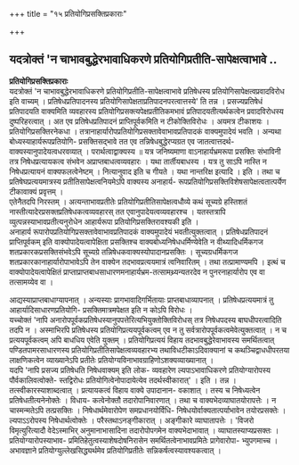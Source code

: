 +++
title = "१५ प्रतियोगिप्रसक्तिप्रकाराः"

+++


## यदत्रोक्तं 'न चाभावबुद्धेरभावाधिकरणे प्रतियोगिप्रतीति-सापेक्षत्वाभावे ..

**प्रतियोगिप्रसक्तिप्रकाराः**  
यदत्रोक्तं 'न चाभावबुद्धेरभावाधिकरणे प्रतियोगिप्रतीति-सापेक्षत्वाभावे प्रतिषेधस्य प्रतियोगिसापेक्षत्वप्रवादविरोध इति वाच्यम् । प्रतिषेधप्रतिपादनस्य प्रतियोगिसापेक्षताप्रतिपादनपरत्वात्तस्ये' ति तन्न । प्रसज्यप्रतिषेधं प्रतिपादयति वाक्यमिति व्यवहारस्य प्रतियोगिप्रसक्त्यपेक्षप्रतीतिकमभावं प्रतिपादयतीत्यर्थकत्वेन प्रवादविरोधस्य दुष्परिहरत्वात् । अत एव प्रतिषेधप्रतिपादनं प्राप्तिपूर्वकमिति न टीकोक्तिविरोधः । अयमत्र टीकाशयः । प्रतियोगिप्रसक्तिरनेकधा । तत्रानाहार्यारोपप्रतियोगिप्रसक्तावेवाभावप्रतिपादकं वाक्यमुपादेयं भवति ।
अन्यथा बोध्यस्याहार्यरूपप्रतियोगि- प्रसक्तिसद्भावे तत एव तन्निषेधबुद्धेरप्यग्रत एव जातत्वात्तदर्थ-वाक्यस्यानुपादेयत्वधरवव्यात् । परार्थत्वाद्वाक्यस्य ॥ यत्र जनिष्यमाणा वाऽनाहार्यभ्रमरूपा प्रसक्तिः संभाविनी तत्र निषेधप्रत्यायकत्व संभवेन अप्राप्तबाधत्वव्यवहारः । यथा तार्तीयबाधस्य । यत्र तु साऽपि नास्ति न निषेधप्रत्यायनं वाक्यफलत्वेनेष्टम् । नित्यानुवाद इति च गीयते । यथा नान्तरिक्ष इत्यादि । इति । तथा च प्रतिषेघप्रत्ययमात्रस्य प्रतीतिसापेक्षत्वनियमेऽपि वाक्यस्य अनाहार्य- रूपप्रतियोगिप्रसक्तिविशेषसापेक्षत्वतात्पर्येण टीकावाक्यं प्रवृत्तम् ।  
एतेनैतदपि निरस्तम् । अत्यन्ताभावप्रतीतेः प्रतियोगिप्रतीतिसापेक्षत्वधौव्ये कथं सूच्यग्रे हस्तिशतं नास्तीत्यादेरप्रसक्तप्रतिषेधकत्वव्यवहारस् तत एवानुपादेयत्वव्यवहारश्च । यतस्तत्रापि व्युत्पन्नस्याभावप्रतीत्यनुरोधेन आहार्यरूपा प्रतियोगिप्रसक्तिरावश्यकी इति ।  
अनाहार्य रूपारोपप्रतियोगिप्रसक्तावेवाभावप्रतिपादकं वाक्यमुपादेयं भवतीत्युक्तत्वात् । प्रतिषेधप्रतिपादनं प्राप्तिपूर्वकम् इति वाक्योपादेयत्वापेक्षिता प्रसक्तिश्च वाक्यबोध्यनिषेधधर्मिण्येवेति न वीथ्यादिधर्मिकगज शतप्रकारकप्रसक्तिसंभवेऽपि सूच्यग्रे तन्निषेधकवाक्यस्योपादानप्रसक्तिः । सूच्यग्रधर्मिकगज शतप्रकारकानाहार्यारोपाभावेऽपि तेन वाक्येन तदभावप्रत्ययमात्रं त्वनिवारितम् । तथा तत्प्रामाण्यमपि । इत्थं च वाक्योपादेयत्वापेक्षितं प्राप्ताप्राप्तबाधसाधारणमनाहार्यभ्रम-तत्सामथ्र्यन्यतरदेव न पुनरनाहार्यारोप एव वा तत्सामय्येव वा ।

आद्यस्याप्राप्तबाधाग्यापनात् । अन्यस्याः प्रागभावादिगर्भितायाः प्राप्तबाधाव्यापनात् । प्रतिषेधप्रत्ययमात्रं तु आहार्यादिसाधारणप्रतियोगि- प्रसक्तिमात्रमपेक्षत इति न कोऽपि विरोधः ।  
यच्चोक्तं 'नापि अनारोपपूर्वकप्रतिषेधस्यानुपपत्तेरित्यभियुक्तोक्तिविरोधस् तत्र निषेधपदस्य बाघधीपरत्वादिति तदपि न । अस्माभिरपि प्रतिषेधस्य प्रतियोगिप्रत्ययपूर्वकत्वम् एव न तु सर्वत्रारोपपूर्वकत्वमेवेत्युक्तत्वात् । न च प्रत्ययपूर्वकत्वम् अपि बाधधिय एवेति युक्तम् । प्रतियोगिप्रत्ययं विहाय तदभावबुद्धेरेवाभावस्य समर्थितत्वात् पण्डितपामरसाधारणस्य प्रतियोगिप्रतीतिसापेक्षत्वव्यवहारभ्य तथाविधटीकाऽदिवाक्यानां च कथञ्चिद्वाधधीपरतया लाक्षणिकत्वेन व्याख्यानेऽपि प्रतीतेः प्रतियोग्यविनाभावग्राहिणोऽशक्यव्याख्यानात् ।  
यदपि 'नापि प्रसज्य प्रतिषेधति निषेधवाक्यम् इति लोक- व्यवहारेण ल्यपाऽभावाधिकरणे प्रतियोग्यारोपस्य पौर्वकालिवत्वोक्ते- स्तद्विरोधः प्रतियोगित्वेनोपादायेत्येव तदर्थस्वीकारात्' । इति । तन्न । तत्स्वीकारस्याशाब्दत्वात् । प्रत्यायकत्वं विहाय वाक्ये उपादानान- वकाशात् । तस्य च निषेध्यत्वेन प्रतिषेधतीत्यनेनोक्तेः । विधाय- कत्वेनोक्तौ तदारोपानिवारणात् । तथा च वाक्यभेदव्याघातयोरापत्तेः । न चास्मन्मतेऽपि तत्प्रसक्तिः । निषेधार्थमेवारोपेण समप्रधानयोर्विधि- निषेधयोर्वाक्यतात्पर्याभावेन तयोरप्रसक्तेः । ल्यपाऽऽरोपस्य निषेधार्थत्वोक्तेः । परैस्तथाऽनङ्गीकारात् । अङ्गीकारे व्याघातापत्तेः । 'विजरो विमृत्युरित्यादौ वेदेऽस्माभिर् अनुमानाभासादिना तदारोपोपगमेन वाक्यभेदाभावात् । व्याघातस्याप्यप्रसक्तः । प्रतियोग्यारोपस्याभाव- प्रमितिहेतुत्वस्याशेषदोषनिरासेन समर्थितत्वेनाभावप्रमितेः प्रागेवारोपा- भ्युपगमाच्च । अभावज्ञाने प्रतियोग्युल्लेखसिद्ध्यर्थमेव प्रतियोगिप्रतीतेः सन्निकर्षत्वस्यावश्यकत्वात् ।

